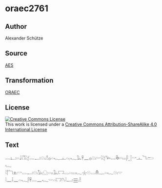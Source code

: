 # oraec2761

## Author

Alexander Schütze

## Source

[AES](https://github.com/simondschweitzer/aes)

## Transformation

[ORAEC](https://oraec.github.io/)

## License

<a rel="license" href="http://creativecommons.org/licenses/by-sa/4.0/"><img alt="Creative Commons License" style="border-width:0" src="https://i.creativecommons.org/l/by-sa/4.0/88x31.png" /></a><br />This work is licensed under a <a rel="license" href="http://creativecommons.org/licenses/by-sa/4.0/">Creative Commons Attribution-ShareAlike 4.0 International License</a>

## Text

𓂋𓂞𓏏𓇍𓇋𓀢𓋔𓂋𓂝𓇳𓏤𓀭𓐍𓏏𓆑𓊵𓏏𓊪𓆑𓅓𓋹𓈖𓐍𓇳𓏤𓎟𓇋𓋔𓅨𓂋𓇗𓎆𓎆𓏥𓋴𓃀𓎡𓊵𓆓𓂧𓆑<br>
𓇋𓐩𓆓𓁷𓏤𓎡𓂋𓂝𓇳𓏤𓅃𓈌𓏏𓏭𓅓𓉐𓂋𓏏𓏥𓆑𓇼𓇳𓂋𓄟𓊃𓏏𓆑𓇳𓏤𓎟<br>
𓇋𓈖𓌢𓈖𓏏𓆑𓋴𓋹𓂋𓈖𓆑𓎟𓏏𓉐𓄣𓏤𓇋𓂝𓈗𓁐<br>
